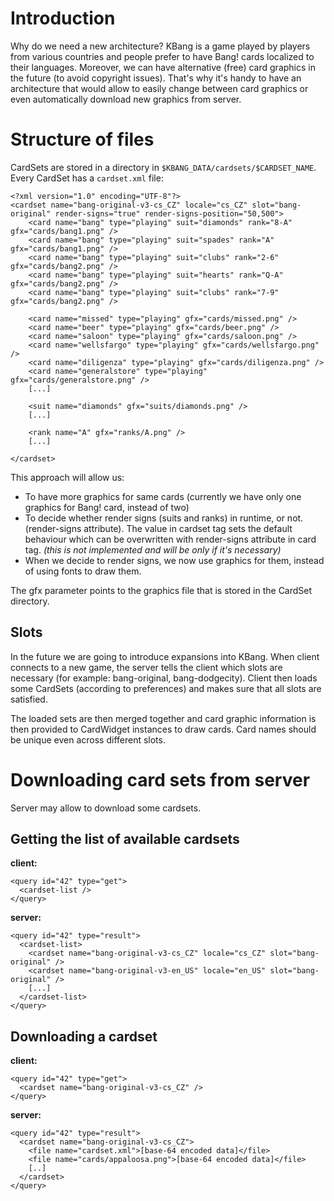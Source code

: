# Introduction #

Why do we need a new architecture? KBang is a game played by players from various countries and people prefer to have Bang! cards localized to their languages. Moreover, we can have alternative (free) card graphics in the future (to avoid copyright issues). That's why it's handy to have an architecture that would allow to easily change between card graphics or even automatically download new graphics from server.

# Structure of files #

CardSets are stored in a directory in `$KBANG_DATA/cardsets/$CARDSET_NAME`. Every CardSet has a `cardset.xml` file:

```
<?xml version="1.0" encoding="UTF-8"?>
<cardset name="bang-original-v3-cs_CZ" locale="cs_CZ" slot="bang-original" render-signs="true" render-signs-position="50,500">
    <card name="bang" type="playing" suit="diamonds" rank="8-A" gfx="cards/bang1.png" /> 
    <card name="bang" type="playing" suit="spades" rank="A" gfx="cards/bang1.png" />
    <card name="bang" type="playing" suit="clubs" rank="2-6" gfx="cards/bang2.png" /> 
    <card name="bang" type="playing" suit="hearts" rank="Q-A" gfx="cards/bang2.png" /> 
    <card name="bang" type="playing" suit="clubs" rank="7-9" gfx="cards/bang2.png" /> 

    <card name="missed" type="playing" gfx="cards/missed.png" />
    <card name="beer" type="playing" gfx="cards/beer.png" />
    <card name="saloon" type="playing" gfx="cards/saloon.png" />
    <card name="wellsfargo" type="playing" gfx="cards/wellsfargo.png" />
    <card name="diligenza" type="playing" gfx="cards/diligenza.png" />
    <card name="generalstore" type="playing" gfx="cards/generalstore.png" />
    [...]

    <suit name="diamonds" gfx="suits/diamonds.png" />
    [...]

    <rank name="A" gfx="ranks/A.png" />
    [...]

</cardset>
```

This approach will allow us:
  * To have more graphics for same cards (currently we have only one graphics for Bang! card, instead of two)
  * To decide whether render signs (suits and ranks) in runtime, or not. (render-signs attribute). The value in cardset tag sets the default behaviour which can be overwritten with render-signs attribute in card tag. _(this is not implemented and will be only if it's necessary)_
  * When we decide to render signs, we now use graphics for them, instead of using fonts to draw them.

The gfx parameter points to the graphics file that is stored in the CardSet directory.

## Slots ##
In the future we are going to introduce expansions into KBang. When client connects to a new game, the server tells the client which slots are necessary (for example: bang-original, bang-dodgecity). Client then loads some CardSets (according to preferences) and makes sure that all slots are satisfied.

The loaded sets are then merged together and card graphic information is then provided to CardWidget instances to draw cards. Card names should be unique even across different slots.

# Downloading card sets from server #
Server may allow to download some cardsets.

## Getting the list of available cardsets ##

**client:**
```
<query id="42" type="get">
  <cardset-list />
</query>
```

**server:**
```
<query id="42" type="result">
  <cardset-list>
    <cardset name="bang-original-v3-cs_CZ" locale="cs_CZ" slot="bang-original" />
    <cardset name="bang-original-v3-en_US" locale="en_US" slot="bang-original" />
    [...]
  </cardset-list>
</query>
```

## Downloading a cardset ##

**client:**
```
<query id="42" type="get">
  <cardset name="bang-original-v3-cs_CZ" />
</query>
```

**server:**
```
<query id="42" type="result">
  <cardset name="bang-original-v3-cs_CZ">
    <file name="cardset.xml">[base-64 encoded data]</file>
    <file name="cards/appaloosa.png">[base-64 encoded data]</file>
    [..]
  </cardset>
</query>
```